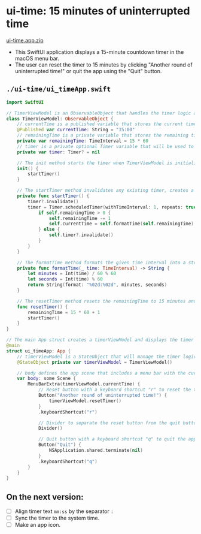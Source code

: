 # ui-time: 15 minutes of uninterrupted time

[ui-time.app.zip](https://github.com/star-bits/ui-time/blob/main/ui-time.app.zip)

- This SwiftUI application displays a 15-minute countdown timer in the macOS menu bar.
- The user can reset the timer to 15 minutes by clicking "Another round of uninterrupted time!" or quit the app using the "Quit" button.

## `./ui-time/ui_timeApp.swift`
```swift
import SwiftUI

// TimerViewModel is an ObservableObject that handles the timer logic and updates the current time displayed in the menu bar.
class TimerViewModel: ObservableObject {
    // currentTime is a published variable that stores the current time as a string, initially set to "15:00".
    @Published var currentTime: String = "15:00"
    // remainingTime is a private variable that stores the remaining time in seconds.
    private var remainingTime: TimeInterval = 15 * 60
    // timer is a private optional Timer variable that will be used to schedule and manage the timer.
    private var timer: Timer? = nil

    // The init method starts the timer when TimerViewModel is initialized.
    init() {
        startTimer()
    }

    // The startTimer method invalidates any existing timer, creates a new timer, and schedules it to update the remainingTime.
    private func startTimer() {
        timer?.invalidate()
        timer = Timer.scheduledTimer(withTimeInterval: 1, repeats: true) { _ in
            if self.remainingTime > 0 {
                self.remainingTime -= 1
                self.currentTime = self.formatTime(self.remainingTime)
            } else {
                self.timer?.invalidate()
            }
        }
    }

    // The formatTime method formats the given time interval into a string in the "mm:ss" format.
    private func formatTime(_ time: TimeInterval) -> String {
        let minutes = Int(time) / 60 % 60
        let seconds = Int(time) % 60
        return String(format: "%02d:%02d", minutes, seconds)
    }

    // The resetTimer method resets the remainingTime to 15 minutes and 1 second and starts the timer.
    func resetTimer() {
        remainingTime = 15 * 60 + 1
        startTimer()
    }
}

// The main App struct creates a timerViewModel and displays the timer in the menu bar with action buttons.
@main
struct ui_timeApp: App {
    // timerViewModel is a StateObject that will manage the timer logic and display the current time.
    @StateObject private var timerViewModel = TimerViewModel()

    // body defines the app scene that includes a menu bar with the current time, a reset button, and a quit button.
    var body: some Scene {
        MenuBarExtra(timerViewModel.currentTime) {
            // Reset button with a keyboard shortcut "r" to reset the timer.
            Button("Another round of uninterrupted time!") {
                timerViewModel.resetTimer()
            }
            .keyboardShortcut("r")

            // Divider to separate the reset button from the quit button.
            Divider()

            // Quit button with a keyboard shortcut "q" to quit the app.
            Button("Quit") {
                NSApplication.shared.terminate(nil)
            }
            .keyboardShortcut("q")
        }
    }
}
```

## On the next version:
- [ ] Align timer text `mm:ss` by the separator `:`
- [ ] Sync the timer to the system time.
- [ ] Make an app icon.
